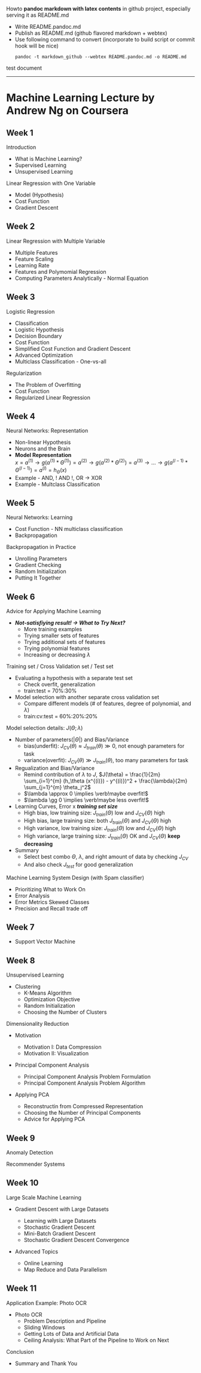 Howto **pandoc markdown with latex contents** in github project,
especially serving it as README.md

* Write README.pandoc.md
* Publish as README.md (github flavored markdown + webtex)
* Use following command to convert (incorporate to build script or commit hook will be nice)<br/>
    ```shell
    pandoc -t markdown_github --webtex README.pandoc.md -o README.md
    ```

test document
___

# Machine Learning Lecture by Andrew Ng on Coursera

## Week 1

Introduction

* What is Machine Learning?
* Supervised Learning
* Unsupervised Learning

Linear Regression with One Variable

* Model (Hypothesis)
* Cost Function
* Gradient Descent

## Week 2

Linear Regression with Multiple Variable

* Multiple Features
* Feature Scaling
* Learning Rate
* Features and Polymomial Regression
* Computing Parameters Analytically - Normal Equation

## Week 3

Logistic Regression

* Classification
* Logistic Hypothesis
* Decision Boundary
* Cost Function
* Simplified Cost Function and Gradient Descent
* Advanced Optimization
* Multiclass Classification - One-vs-all

Regularization

* The Problem of Overfitting
* Cost Function
* Regularized Linear Regression

## Week 4

Neural Networks: Representation

* Non-linear Hypothesis
* Neurons and the Brain
* **Model Representation**
  <br/>
  $x = a^{(1)} \to
  g(a^{(1)} * \Theta^{(1)}) = a^{(2)} \to
  g(a^{(2)} * \Theta^{(2)}) = a^{(3)} \to
      ... \to
  g(a^{(l-1)} * \Theta^{(l-1)}) = a^{(l)} = h_\Theta(x)$
* Example - AND, ! AND !, OR -> XOR
* Example - Multclass Classification

## Week 5

Neural Networks: Learning

* Cost Function - NN multiclass classification
* Backpropagation

Backpropagation in Practice

* Unrolling Parameters
* Gradient Checking
* Random Initialization
* Putting It Together

## Week 6

Advice for Applying Machine Learning

* ___Not-satisfiying result! -> What to Try Next?___
    * More training examples
    * Trying smaller sets of features
    * Trying additional sets of features
    * Trying polynomial features
    * Increasing or decreasing $\lambda$

Training set / Cross Validation set / Test set

* Evaluating a hypothesis with a separate test set
    * Check overfit, generalization
    * train:test = 70%:30%
* Model selection with another separate cross validation set
    * Compare different models (# of features, degree of polynomial, and $\lambda$)
    * train:cv:test = 60%:20%:20%

Model selection details: $J(\Theta;\lambda)$

* Number of parameters($|\Theta|$) and Bias/Variance
    * bias(underfit): $J_{CV}(\theta) \approx J_{train}(\theta) \gg 0$, not enough parameters for task
    * variance(overfit): $J_{CV}(\theta) \gg J_{train}(\theta)$, too many parameters for task
* Regualization and Bias/Variance
    * Remind contribution of $\lambda$ to $J$,
    $J(\theta) = \frac{1}{2m} \sum_{i=1}^{m} (h_\theta (x^{(i)}) - y^{(i)})^2 + \frac{\lambda}{2m} \sum_{j=1}^{m} \theta_j^2$
    * $\lambda \approx 0 \implies \verb!maybe overfit!$
    * $\lambda \gg 0 \implies \verb!maybe less overfit!$
* Learning Curves,  Error x ___training set size___
    * High bias, low training size: $J_{train}(\Theta)$ low and $J_{CV}(\Theta)$ high
    * High bias, large training size: both $J_{train}(\Theta)$ and $J_{CV}(\Theta)$ high
    * High variance, low training size: $J_{train}(\Theta)$ low and $J_{CV}(\Theta)$ high
    * High variance, large training size: $J_{train}(\Theta)$ OK and $J_{CV}(\Theta)$ __keep decreasing__
* Summary
    * Select best combo $\Theta$, $\lambda$, and right amount of data by checking $J_{CV}$
    * And also check $J_{test}$ for good generalization

Machine Learning System Design (with Spam classifier)

* Prioritizing What to Work On
* Error Analysis
* Error Metrics Skewed Classes
* Precision and Recall trade off

## Week 7

* Support Vector Machine

## Week 8

Unsupervised Learning

* Clustering
  * K-Means Algorithm
  * Optimization Objective
  * Random Initialization
  * Choosing the Number of Clusters

Dimensionality Reduction

* Motivation
  * Motivation I: Data Compression
  * Motivation II: Visualization

* Principal Component Analysis
  * Principal Component Analysis Problem Formulation
  * Principal Component Analysis Problem Algorithm

* Applying PCA
  * Reconstructin from Compressed Representation
  * Choosing the Number of Principal Components
  * Advice for Applying PCA

## Week 9

Anomaly Detection

Recommender Systems

## Week 10

Large Scale Machine Learning

* Gradient Descent with Large Datasets
  * Learning with Large Datasets
  * Stochastic Gradient Descent
  * Mini-Batch Gradient Descent
  * Stochastic Gradient Descent Convergence

* Advanced Topics
  * Online Learning
  * Map Reduce and Data Parallelism

## Week 11

Application Example: Photo OCR

* Photo OCR
  * Problem Description and Pipeline
  * Sliding Windows
  * Getting Lots of Data and Artificial Data
  * Ceiling Analysis: What Part of the Pipeline to Work on Next

Conclusion

* Summary and Thank You
